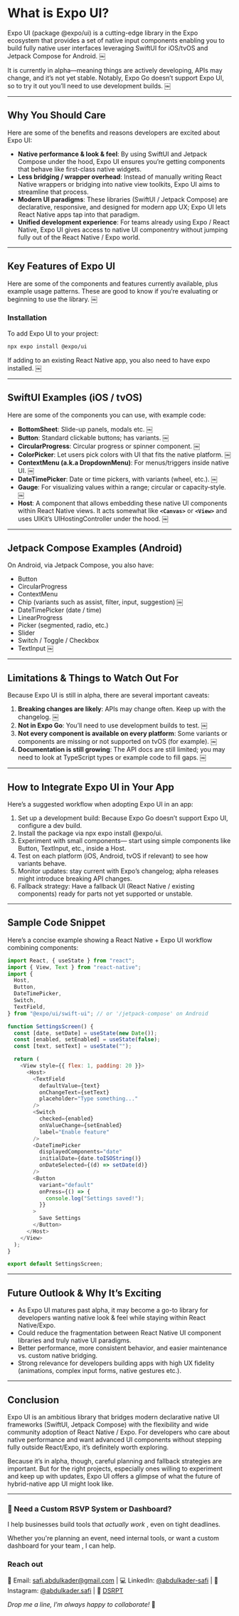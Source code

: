 # What is Expo UI?

Expo UI (package @expo/ui) is a cutting-edge library in the Expo ecosystem that provides a set of native input components enabling you to build fully native user interfaces leveraging SwiftUI for iOS/tvOS and Jetpack Compose for Android. ￼

It is currently in alpha—meaning things are actively developing, APIs may change, and it’s not yet stable. Notably, Expo Go doesn’t support Expo UI, so to try it out you’ll need to use development builds. ￼

---

## Why You Should Care

Here are some of the benefits and reasons developers are excited about Expo UI:

- **Native performance & look & feel**: By using SwiftUI and Jetpack Compose under the hood, Expo UI ensures you’re getting components that behave like first-class native widgets.
- **Less bridging / wrapper overhead**: Instead of manually writing React Native wrappers or bridging into native view toolkits, Expo UI aims to streamline that process.
- **Modern UI paradigms**: These libraries (SwiftUI / Jetpack Compose) are declarative, responsive, and designed for modern app UX; Expo UI lets React Native apps tap into that paradigm.
- **Unified development experience**: For teams already using Expo / React Native, Expo UI gives access to native UI componentry without jumping fully out of the React Native / Expo world.

---

## Key Features of Expo UI

Here are some of the components and features currently available, plus example usage patterns. These are good to know if you’re evaluating or beginning to use the library. ￼

### Installation

To add Expo UI to your project:

```bash
npx expo install @expo/ui
```

If adding to an existing React Native app, you also need to have expo installed. ￼

---

## SwiftUI Examples (iOS / tvOS)

Here are some of the components you can use, with example code:

- **BottomSheet**: Slide-up panels, modals etc. ￼
- **Button**: Standard clickable buttons; has variants. ￼
- **CircularProgress**: Circular progress or spinner component. ￼
- **ColorPicker**: Let users pick colors with UI that fits the native platform. ￼
- **ContextMenu (a.k.a DropdownMenu)**: For menus/triggers inside native UI. ￼
- **DateTimePicker**: Date or time pickers, with variants (wheel, etc.). ￼
- **Gauge**: For visualizing values within a range; circular or capacity‐style. ￼
- **Host**: A component that allows embedding these native UI components within React Native views. It acts somewhat like **`<Canvas>`** or **`<View>`** and uses UIKit’s UIHostingController under the hood. ￼

---

## Jetpack Compose Examples (Android)

On Android, via Jetpack Compose, you also have:

- Button
- CircularProgress
- ContextMenu
- Chip (variants such as assist, filter, input, suggestion) ￼
- DateTimePicker (date / time)
- LinearProgress
- Picker (segmented, radio, etc.)
- Slider
- Switch / Toggle / Checkbox
- TextInput ￼

---

## Limitations & Things to Watch Out For

Because Expo UI is still in alpha, there are several important caveats:

1. **Breaking changes are likely**: APIs may change often. Keep up with the changelog. ￼
2. **Not in Expo Go**: You’ll need to use development builds to test. ￼
3. **Not every component is available on every platform**: Some variants or components are missing or not supported on tvOS (for example). ￼
4. **Documentation is still growing**: The API docs are still limited; you may need to look at TypeScript types or example code to fill gaps. ￼

---

## How to Integrate Expo UI in Your App

Here’s a suggested workflow when adopting Expo UI in an app:

1. Set up a development build: Because Expo Go doesn’t support Expo UI, configure a dev build.
2. Install the package via npx expo install @expo/ui.
3. Experiment with small components— start using simple components like Button, TextInput, etc., inside a Host.
4. Test on each platform (iOS, Android, tvOS if relevant) to see how variants behave.
5. Monitor updates: stay current with Expo’s changelog; alpha releases might introduce breaking API changes.
6. Fallback strategy: Have a fallback UI (React Native / existing components) ready for parts not yet supported or unstable.

---

## Sample Code Snippet

Here’s a concise example showing a React Native + Expo UI workflow combining components:

```javascript
import React, { useState } from "react";
import { View, Text } from "react-native";
import {
  Host,
  Button,
  DateTimePicker,
  Switch,
  TextField,
} from "@expo/ui/swift-ui"; // or '/jetpack-compose' on Android

function SettingsScreen() {
  const [date, setDate] = useState(new Date());
  const [enabled, setEnabled] = useState(false);
  const [text, setText] = useState("");

  return (
    <View style={{ flex: 1, padding: 20 }}>
      <Host>
        <TextField
          defaultValue={text}
          onChangeText={setText}
          placeholder="Type something..."
        />
        <Switch
          checked={enabled}
          onValueChange={setEnabled}
          label="Enable feature"
        />
        <DateTimePicker
          displayedComponents="date"
          initialDate={date.toISOString()}
          onDateSelected={(d) => setDate(d)}
        />
        <Button
          variant="default"
          onPress={() => {
            console.log("Settings saved!");
          }}
        >
          Save Settings
        </Button>
      </Host>
    </View>
  );
}

export default SettingsScreen;
```

---

## Future Outlook & Why It’s Exciting

- As Expo UI matures past alpha, it may become a go-to library for developers wanting native look & feel while staying within React Native/Expo.
- Could reduce the fragmentation between React Native UI component libraries and truly native UI paradigms.
- Better performance, more consistent behavior, and easier maintenance vs. custom native bridging.
- Strong relevance for developers building apps with high UX fidelity (animations, complex input forms, native gestures etc.).

---

## Conclusion

Expo UI is an ambitious library that bridges modern declarative native UI frameworks (SwiftUI, Jetpack Compose) with the flexibility and wide community adoption of React Native / Expo. For developers who care about native performance and want advanced UI components without stepping fully outside React/Expo, it’s definitely worth exploring.

Because it’s in alpha, though, careful planning and fallback strategies are important. But for the right projects, especially ones willing to experiment and keep up with updates, Expo UI offers a glimpse of what the future of hybrid-native app UI might look like.

---

### 🤝 Need a Custom RSVP System or Dashboard?

I help businesses build tools that _actually work_ , even on tight deadlines.

Whether you're planning an event, need internal tools, or want a custom dashboard for your team , I can help.

### Reach out

📧 Email: [safi.abdulkader@gmail.com](mailto:safi.abdulkader@gmail.com) | 💻 LinkedIn: [@abdulkader-safi](https://www.linkedin.com/in/abdulkader-safi/) | 📱 Instagram: [@abdulkader.safi](https://www.instagram.com/abdulkader.safi/) | 🏢 [DSRPT](https://www.dsrpt.com.au/kw/contact)

_Drop me a line, I’m always happy to collaborate!_ 🚀

